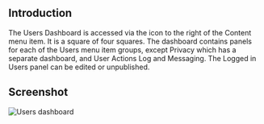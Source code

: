 <!-- Filename: J4.x:Users_Dashboard / Display title: Users Dashboard -->

## Introduction

The Users Dashboard is accessed via the icon to the right of the Content
menu item. It is a square of four squares. The dashboard contains panels
for each of the Users menu item groups, except Privacy which has a
separate dashboard, and User Actions Log and Messaging. The Logged in
Users panel can be edited or unpublished.

## Screenshot

![Users dashboard](../../../en/images/dashboards/users-dashboard.png)
